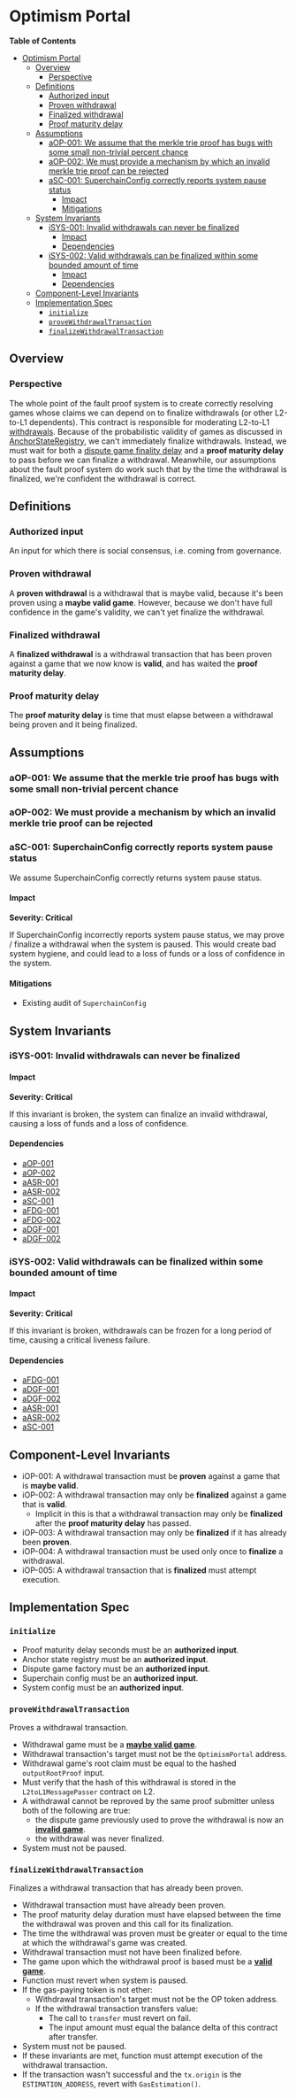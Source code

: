 # Optimism Portal

<!-- START doctoc generated TOC please keep comment here to allow auto update -->
<!-- DON'T EDIT THIS SECTION, INSTEAD RE-RUN doctoc TO UPDATE -->

**Table of Contents**

- [Optimism Portal](#optimism-portal)
  - [Overview](#overview)
    - [Perspective](#perspective)
  - [Definitions](#definitions)
    - [Authorized input](#authorized-input)
    - [Proven withdrawal](#proven-withdrawal)
    - [Finalized withdrawal](#finalized-withdrawal)
    - [Proof maturity delay](#proof-maturity-delay)
  - [Assumptions](#assumptions)
    - [aOP-001: We assume that the merkle trie proof has bugs with some small non-trivial percent chance](#aop-001-we-assume-that-the-merkle-trie-proof-has-bugs-with-some-small-non-trivial-percent-chance)
    - [aOP-002: We must provide a mechanism by which an invalid merkle trie proof can be rejected](#aop-002-we-must-provide-a-mechanism-by-which-an-invalid-merkle-trie-proof-can-be-rejected)
    - [aSC-001: SuperchainConfig correctly reports system pause status](#asc-001-superchainconfig-correctly-reports-system-pause-status)
      - [Impact](#impact)
      - [Mitigations](#mitigations)
  - [System Invariants](#system-invariants)
    - [iSYS-001: Invalid withdrawals can never be finalized](#isys-001-invalid-withdrawals-can-never-be-finalized)
      - [Impact](#impact-1)
      - [Dependencies](#dependencies)
    - [iSYS-002: Valid withdrawals can be finalized within some bounded amount of time](#isys-002-valid-withdrawals-can-be-finalized-within-some-bounded-amount-of-time)
      - [Impact](#impact-2)
      - [Dependencies](#dependencies-1)
  - [Component-Level Invariants](#component-level-invariants)
  - [Implementation Spec](#implementation-spec)
    - [`initialize`](#initialize)
    - [`proveWithdrawalTransaction`](#provewithdrawaltransaction)
    - [`finalizeWithdrawalTransaction`](#finalizewithdrawaltransaction)

<!-- END doctoc generated TOC please keep comment here to allow auto update -->

## Overview

### Perspective

The whole point of the fault proof system is to create correctly resolving games whose claims we can depend on to
finalize withdrawals (or other L2-to-L1 dependents). This contract is responsible for moderating L2-to-L1
[withdrawals](../../protocol/withdrawals.md). Because of the probabilistic validity of games as discussed in
[AnchorStateRegistry](./anchor-state-registry.md), we can't immediately finalize withdrawals. Instead, we must wait for
both a [dispute game finality delay](./anchor-state-registry.md#dispute-game-finality-delay) and a **proof maturity
delay** to pass before we can finalize a withdrawal. Meanwhile, our assumptions about the fault proof system do work
such that by the time the withdrawal is finalized, we're confident the withdrawal is correct.

## Definitions

### Authorized input

An input for which there is social consensus, i.e. coming from governance.

### Proven withdrawal

A **proven withdrawal** is a withdrawal that is maybe valid, because it's been proven using a **maybe valid game**.
However, because we don't have full confidence in the game's validity, we can't yet finalize the withdrawal.

### Finalized withdrawal

A **finalized withdrawal** is a withdrawal transaction that has been proven against a game that we now know is
**valid**, and has waited the **proof maturity delay**.

### Proof maturity delay

The **proof maturity delay** is time that must elapse between a withdrawal being proven and it being finalized.

## Assumptions

### aOP-001: We assume that the merkle trie proof has bugs with some small non-trivial percent chance

### aOP-002: We must provide a mechanism by which an invalid merkle trie proof can be rejected

### aSC-001: SuperchainConfig correctly reports system pause status

We assume SuperchainConfig correctly returns system pause status.

#### Impact

**Severity: Critical**

If SuperchainConfig incorrectly reports system pause status, we may prove / finalize a withdrawal when the system is
paused. This would create bad system hygiene, and could lead to a loss of funds or a loss of confidence in the system.

#### Mitigations

- Existing audit of `SuperchainConfig`

## System Invariants

### iSYS-001: Invalid withdrawals can never be finalized

#### Impact

**Severity: Critical**

If this invariant is broken, the system can finalize an invalid withdrawal, causing a loss of funds and a loss of
confidence.

#### Dependencies

- [aOP-001](#aop-001-we-assume-that-the-merkle-trie-proof-has-bugs-with-some-small-non-trivial-percent-chance)
- [aOP-002](#aop-002-we-must-provide-a-mechanism-by-which-an-invalid-merkle-trie-proof-can-be-rejected)
- [aASR-001](./anchor-state-registry.md#aasr-001-incorrectly-resolving-games-will-be-invalidated-within-the-dispute-game-finality-delay-period)
- [aASR-002](./anchor-state-registry.md#aasr-002-the-anchorstateregistry-will-be-correctly-initialized-at-deployment)
- [aSC-001](./anchor-state-registry.md#asc-001-superchainconfig-correctly-reports-its-guardian-address)
- [aFDG-001](./anchor-state-registry.md#afdg-001-fault-dispute-games-correctly-report-certain-properties)
- [aFDG-002](./anchor-state-registry.md#afdg-002-fault-dispute-games-with-correct-claims-resolve-correctly-at-some-regular-rate)
- [aDGF-001](./anchor-state-registry.md#adgf-001-dispute-game-factory-correctly-identifies-the-games-it-created)
- [aDGF-002](./anchor-state-registry.md#adgf-002-games-created-by-the-disputegamefactory-will-be-monitored)

### iSYS-002: Valid withdrawals can be finalized within some bounded amount of time

#### Impact

**Severity: Critical**

If this invariant is broken, withdrawals can be frozen for a long period of time, causing a critical liveness failure.

#### Dependencies

- [aFDG-001](./anchor-state-registry.md#afdg-001-fault-dispute-games-correctly-report-certain-properties)
- [aDGF-001](./anchor-state-registry.md#adgf-001-dispute-game-factory-correctly-identifies-the-games-it-created)
- [aDGF-002](./anchor-state-registry.md#adgf-002-games-created-by-the-disputegamefactory-will-be-monitored)
- [aASR-001](./anchor-state-registry.md#aasr-001-incorrectly-resolving-games-will-be-invalidated-within-the-dispute-game-finality-delay-period)
- [aASR-002](./anchor-state-registry.md#aasr-002-the-anchorstateregistry-will-be-correctly-initialized-at-deployment)
- [aSC-001](./anchor-state-registry.md#asc-001-superchainconfig-correctly-reports-its-guardian-address)

## Component-Level Invariants

- iOP-001: A withdrawal transaction must be **proven** against a game that is **maybe valid**.
- iOP-002: A withdrawal transaction may only be **finalized** against a game that is **valid**.
  - Implicit in this is that a withdrawal transaction may only be **finalized** after the **proof maturity delay** has
    passed.
- iOP-003: A withdrawal transaction may only be **finalized** if it has already been **proven**.
- iOP-004: A withdrawal transaction must be used only once to **finalize** a withdrawal.
- iOP-005: A withdrawal transaction that is **finalized** must attempt execution.

## Implementation Spec

### `initialize`

- Proof maturity delay seconds must be an **authorized input**.
- Anchor state registry must be an **authorized input**.
- Dispute game factory must be an **authorized input**.
- Superchain config must be an **authorized input**.
- System config must be an **authorized input**.

### `proveWithdrawalTransaction`

Proves a withdrawal transaction.

- Withdrawal game must be a [**maybe valid game**](./anchor-state-registry.md#maybe-valid-game).
- Withdrawal transaction's target must not be the `OptimismPortal` address.
- Withdrawal game's root claim must be equal to the hashed `outputRootProof` input.
- Must verify that the hash of this withdrawal is stored in the `L2toL1MessagePasser` contract on L2.
- A withdrawal cannot be reproved by the same proof submitter unless both of the following are true:
  - the dispute game previously used to prove the withdrawal is now an [**invalid
    game**](./anchor-state-registry.md#invalid-game).
  - the withdrawal was never finalized.
- System must not be paused.

### `finalizeWithdrawalTransaction`

Finalizes a withdrawal transaction that has already been proven.

- Withdrawal transaction must have already been proven.
- The proof maturity delay duration must have elapsed between the time the withdrawal was proven and this call for its
  finalization.
- The time the withdrawal was proven must be greater or equal to the time at which the withdrawal's game was created.
- Withdrawal transaction must not have been finalized before.
- The game upon which the withdrawal proof is based must be a [**valid game**](./anchor-state-registry.md#valid-game).
- Function must revert when system is paused.
- If the gas-paying token is not ether:
  - Withdrawal transaction's target must not be the OP token address.
  - If the withdrawal transaction transfers value:
    - The call to `transfer` must revert on fail.
    - The input amount must equal the balance delta of this contract after transfer.
- System must not be paused.
- If these invariants are met, function must attempt execution of the withdrawal transaction.
- If the transaction wasn't successful and the `tx.origin` is the `ESTIMATION_ADDRESS`, revert with `GasEstimation()`.
